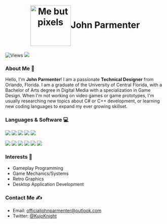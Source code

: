 <p align="center">
  <h1 align="center"><img width="128px" src="https://i.imgur.com/GTB7PnX.png" align="center" alt="Me but pixels">John Parmenter</h3>
</p>

![Views](https://komarev.com/ghpvc/?username=KujoKnight&color=brightgreen) <a href="https://github.com/KujoKnight"><img src="https://img.shields.io/github/followers/KujoKnight?label=Follow" style=" float:left, margin-right:10px" /></a>


### About Me 👋
Hello, I'm **John Parmenter**! I am a passionate **Technical Designer** from Orlando, Florida. I am a graduate of the University of Central Florida, with a Bachelor of Arts degree in Digital Media with a specialization in Game Design. When I'm not working on video games or game prototypes, I'm usually researching new topics about C# or C++ development, or learning new coding languages to expand my ever growing skillset.

### Languages & Software 💻
<img src="https://img.shields.io/badge/-C%23-007ACC?style=flat&logo=csharp&logoColor=white"> <img src="https://img.shields.io/badge/-C%20&%20C++-black?style=flat&logo=c%2B%2B&logoColor=white"> <img src="http://img.shields.io/badge/-Java-F89820?style=flat&logo=java&logoColor=white"> <img src="http://img.shields.io/badge/-JSON-darkgreen?style=flat&logo=json&logoColor=white"> <img src="http://img.shields.io/badge/-XML-gray?style=flat&logo=files&logoColor=white">

<img src="http://img.shields.io/badge/-Unity-1572B6?style=flat&logo=unity&logoColor=white"> <img src="http://img.shields.io/badge/-Unreal Engine 4-black?style=flat&logo=Unreal Engine&logoColor=white"> <img src="http://img.shields.io/badge/-Visual Studio-5C2D91?style=flat&logo=visual studio&logoColor=white"> <img src="http://img.shields.io/badge/-Subversion-darkgreen?style=flat&logo=Subversion&logoColor=white"> <img src="http://img.shields.io/badge/-Git-F1502F?style=flat&logo=git&logoColor=FFFFFF"> <img src="http://img.shields.io/badge/-Github-000000?style=flat&logo=github&logoColor=FFFFFF">

### Interests 👀
- Gameplay Programming
- Game Mechanics/Systems
- Retro Graphics
- Desktop Application Development

### Contact Me ✍️
- Email: [officialjohnparmenter@outlook.com](mailto:officialjohnparmenter@outlook.com)
- Twitter: [@KujoKnight](https://twitter.com/KujoKnight)
